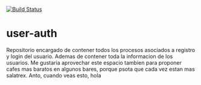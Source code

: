 [![Build Status](https://app.travis-ci.com/Taller-de-programacion-2-Grupo-14/user-auth.svg?branch=master)](https://app.travis-ci.com/Taller-de-programacion-2-Grupo-14/user-auth)
# user-auth
Repositorio encargado de contener todos los procesos asociados a registro y login del usuario.
Ademas de contener toda la informacion de los usuarios.
Me gustaria aprovechar este espacio tambien para proponer cafes mas baratos en algunos bares, porque psota que cada vez estan mas salatrex.
Anto, cuando veas esto, hola